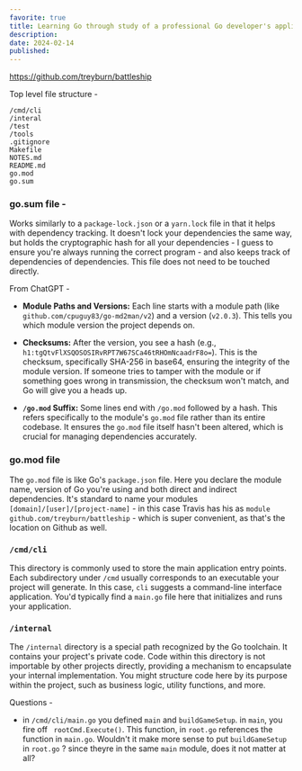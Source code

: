 ```yaml
---
favorite: true
title: Learning Go through study of a professional Go developer's application
description: 
date: 2024-02-14
published:
---
```

https://github.com/treyburn/battleship

Top level file structure - 

```ssh
/cmd/cli
/interal 
/test
/tools 
.gitignore
Makefile
NOTES.md
README.md
go.mod
go.sum
```


### go.sum file - 
Works similarly to a `package-lock.json` or a `yarn.lock` file in that it helps with dependency tracking. It doesn't lock your dependencies the same way, but holds the cryptographic hash for all your dependencies - I guess to ensure you're always running the correct program - and also keeps track of dependencies of dependencies. This file does not need to be touched directly. 

From ChatGPT - 
- **Module Paths and Versions:** Each line starts with a module path (like `github.com/cpuguy83/go-md2man/v2`) and a version (`v2.0.3`). This tells you which module version the project depends on.
    
- **Checksums:** After the version, you see a hash (e.g., `h1:tgQtvFlXSQOSOSIRvRPT7W67SCa46tRHOmNcaadrF8o=`). This is the checksum, specifically SHA-256 in base64, ensuring the integrity of the module version. If someone tries to tamper with the module or if something goes wrong in transmission, the checksum won't match, and Go will give you a heads up.
    
- **`/go.mod` Suffix:** Some lines end with `/go.mod` followed by a hash. This refers specifically to the module's `go.mod` file rather than its entire codebase. It ensures the `go.mod` file itself hasn't been altered, which is crucial for managing dependencies accurately.

### go.mod file
The `go.mod` file is like Go's `package.json` file. Here you declare the module name, version of Go you're using and both direct and indirect dependencies. It's standard to name your modules `[domain]/[user]/[project-name]` - in this case Travis has his as `module github.com/treyburn/battleship` - which is super convenient, as that's the location on Github as well. 


### `/cmd/cli`

This directory is commonly used to store the main application entry points. Each subdirectory under `/cmd` usually corresponds to an executable your project will generate. In this case, `cli` suggests a command-line interface application. You'd typically find a `main.go` file here that initializes and runs your application.

### `/internal`

The `/internal` directory is a special path recognized by the Go toolchain. It contains your project's private code. Code within this directory is not importable by other projects directly, providing a mechanism to encapsulate your internal implementation. You might structure code here by its purpose within the project, such as business logic, utility functions, and more.



Questions - 
- in `/cmd/cli/main.go` you defined `main`  and `buildGameSetup`. in `main`, you fire off ` rootCmd.Execute()`. This function, in `root.go` references the function in `main.go`. Wouldn't it make more sense to put `buildGameSetup` in `root.go` ? since theyre in the same `main` module, does it not matter at all?

